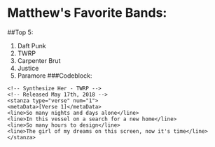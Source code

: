 # Matthew's Favorite Bands:
##Top 5:
1. Daft Punk
2. TWRP
3. Carpenter Brut
4. Justice
5. Paramore
###Codeblock:
```
<!-- Synthesize Her - TWRP -->
<!-- Released May 17th, 2018 -->
<stanza type="verse" num="1">
<metaData>[Verse 1]</metaData>
<line>So many nights and days alone</line>
<line>In this vessel on a search for a new home</line>
<line>So many hours to design</line>
<line>The girl of my dreams on this screen, now it's time</line>
</stanza>
```
